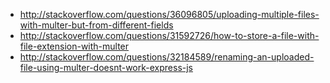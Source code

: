 - http://stackoverflow.com/questions/36096805/uploading-multiple-files-with-multer-but-from-different-fields
- http://stackoverflow.com/questions/31592726/how-to-store-a-file-with-file-extension-with-multer
- http://stackoverflow.com/questions/32184589/renaming-an-uploaded-file-using-multer-doesnt-work-express-js
